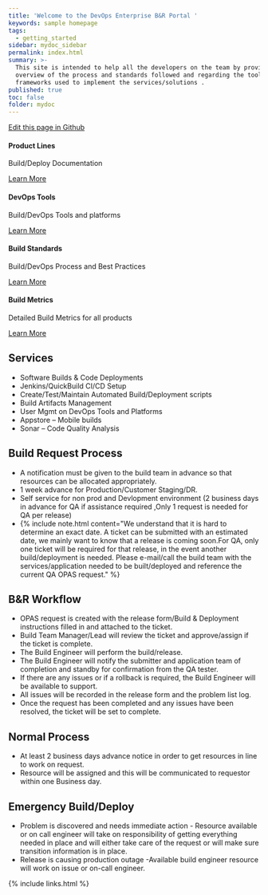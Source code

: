 ```yaml
---
title: 'Welcome to the DevOps Enterprise B&R Portal '
keywords: sample homepage
tags:
  - getting_started
sidebar: mydoc_sidebar
permalink: index.html
summary: >-
  This site is intended to help all the developers on the team by providing  an
  overview of the process and standards followed and regarding the tools and
  frameworks used to implement the services/solutions . 
published: true
toc: false
folder: mydoc
---
```


<a href="{{ site.github.repository_url }}/tree/gh-pages/{{ page.relative_path }}">Edit this page in Github</a>

<div class="row">
         <div class="col-md-3 col-sm-6">
             <div class="panel panel-default text-center">
                 <div class="panel-heading">
                     <span class="fa-stack fa-5x">
                           <i class="fa fa-circle fa-stack-2x text-primary"></i>
                           <i class="fa fa-tree fa-stack-1x fa-inverse"></i>
                     </span>
                 </div>
                 <div class="panel-body">
                     <h4>Product Lines</h4>
                     <p>Build/Deploy Documentation</p>
                     <a href="tag_getting_started.html" class="btn btn-primary">Learn More</a>
                 </div>
             </div>
         </div>
         <div class="col-md-3 col-sm-6">
             <div class="panel panel-default text-center">
                 <div class="panel-heading">
                     <span class="fa-stack fa-5x">
                           <i class="fa fa-circle fa-stack-2x text-primary"></i>
                           <i class="fa fa-car fa-stack-1x fa-inverse"></i>
                     </span>
                 </div>
                 <div class="panel-body">
                     <h4>DevOps Tools</h4>
                     <p>Build/DevOps Tools and platforms</p>
                     <a href="tag_navigation.html" class="btn btn-primary">Learn More</a>
                 </div>
             </div>
         </div>
         <div class="col-md-3 col-sm-6">
             <div class="panel panel-default text-center">
                 <div class="panel-heading">
                     <span class="fa-stack fa-5x">
                           <i class="fa fa-circle fa-stack-2x text-primary"></i>
                           <i class="fa fa-support fa-stack-1x fa-inverse"></i>
                     </span>
                 </div>
                 <div class="panel-body">
                     <h4>Build Standards</h4>
                     <p>Build/DevOps Process and Best Practices</p>
                     <a href="tag_single_sourcing.html" class="btn btn-primary">Learn More</a>
                 </div>
             </div>
         </div>
         <div class="col-md-3 col-sm-6">
             <div class="panel panel-default text-center">
                 <div class="panel-heading">
                     <span class="fa-stack fa-5x">
                           <i class="fa fa-circle fa-stack-2x text-primary"></i>
                           <i class="fa fa-database fa-stack-1x fa-inverse"></i>
                     </span>
                 </div>
                 <div class="panel-body">
                     <h4>Build Metrics</h4>
                     <p>Detailed Build Metrics for all products</p>
                     <a href="tag_formatting.html" class="btn btn-primary">Learn More</a>
                 </div>
             </div>
         </div>
</div>


## Services

- Software Builds & Code Deployments
- Jenkins/QuickBuild CI/CD Setup
- Create/Test/Maintain Automated Build/Deployment scripts
- Build Artifacts Management
- User Mgmt on DevOps Tools and Platforms
- Appstore – Mobile builds
- Sonar – Code Quality Analysis

## Build Request Process

- A notification must be given to the build team in advance so that resources can be allocated appropriately.
- 1 week advance for Production/Customer Staging/DR.
- Self service for non prod and Devlopment environment (2 business days in advance for QA if assistance required ,Only 1 request is needed for QA per release)
- 
   {% include note.html content="We understand that it is hard to determine an exact date.  A ticket can be submitted with an estimated date, we mainly want to know that a release is coming soon.For QA, only one ticket will be required for that release, in the event another build/deployment is needed.  Please e-mail/call the build team with the services/application needed to be built/deployed and reference the current QA OPAS request." %}

## B&R Workflow
- OPAS request is created with the release form/Build & Deployment instructions filled in and attached to the ticket.
- Build Team Manager/Lead will review the ticket and approve/assign  if the ticket is complete.
- The Build Engineer will perform the build/release.
- The Build Engineer will notify the submitter and application team of completion and standby for confirmation from the QA tester.
- If there are any issues or if a rollback is required, the Build Engineer will be available to support.
- All issues will be recorded in the release form and the problem list log.
- Once the request has been completed and any issues have been resolved, the ticket will be set to complete.

## Normal Process
 - At least 2 business days advance notice in order to get resources in line to work on request.
 - Resource will be assigned and this will be communicated to requestor within one Business day.
 
## Emergency Build/Deploy
 - Problem is discovered and needs immediate action - Resource available or on call engineer will take on responsibility of getting everything needed in place and will either take care of the request or will make sure transition information is in place.
 - Release is causing production outage -Available build engineer resource will work on issue or on-call engineer.

{% include links.html %}
